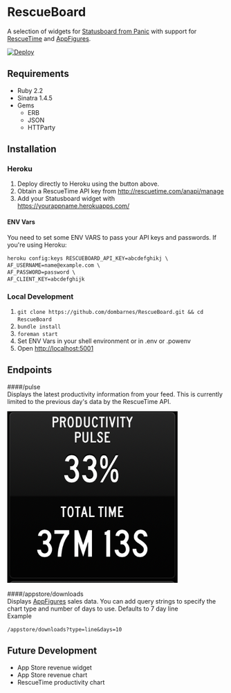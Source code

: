 # RescueBoard

A selection of widgets for [Statusboard from Panic](http://www.panic.com/statusboard) with support for [RescueTime](http://www.rescuetime.com) and [AppFigures](http://appfigures.com).

[![Deploy](https://www.herokucdn.com/deploy/button.png)](https://heroku.com/deploy)  

## Requirements
- Ruby 2.2
- Sinatra 1.4.5
- Gems
    - ERB
    - JSON
    - HTTParty

## Installation
### Heroku
1. Deploy directly to Heroku using the button above.
2. Obtain a RescueTime API key from http://rescuetime.com/anapi/manage
3. Add your Statusboard widget with https://yourappname.herokuapps.com/

#### ENV Vars
You need to set some ENV VARS to pass your API keys and passwords. If you're using Heroku:  
````
heroku config:keys RESCUEBOARD_API_KEY=abcdefghikj \
AF_USERNAME=name@example.com \
AF_PASSWORD=password \
AF_CLIENT_KEY=abcdefghijk
````

### Local Development
1. ````git clone https://github.com/dombarnes/RescueBoard.git && cd RescueBoard````
2. ```bundle install```
3. ```foreman start```
4. Set ENV Vars in your shell environment or in .env or .powenv
5. Open [http://localhost:5001]()


## Endpoints  
####/pulse  
Displays the latest productivity information from your feed. This is currently limited to the previous day's data by the RescueTime API.  

![RescueBoard widget](https://raw.githubusercontent.com/dombarnes/RescueBoard/master/Rescueboard.png "RescueBoard widget")

####/appstore/downloads  
Displays [AppFigures](http://appfigures.com) sales data. You can add query strings to specify the chart type and number of days to use. Defaults to 7 day line  
Example  
````
/appstore/downloads?type=line&days=10
````

## Future Development
- App Store revenue widget
- App Store revenue chart
- RescueTime productivity chart
